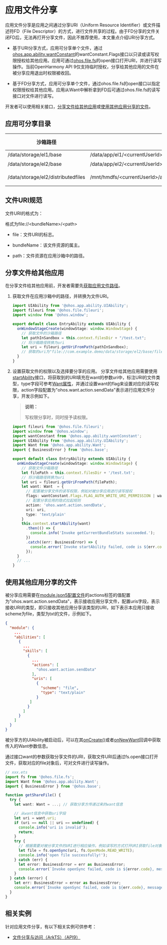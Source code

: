 # 应用文件分享

应用文件分享是应用之间通过分享URI（Uniform Resource Identifier）或文件描述符FD（File Descriptor）的方式，进行文件共享的过程。由于FD分享的文件关闭FD后，无法再打开分享文件，因此不推荐使用，本文重点介绍URI分享方式。

- 基于URI分享方式，应用可分享单个文件，通过[ohos.app.ability.wantConstant](../reference/apis/js-apis-app-ability-wantConstant.md#wantconstantflags)的wantConstant.Flags接口以只读或读写权限授权给其他应用。应用可通过[ohos.file.fs](../reference/apis/js-apis-file-fs.md#fsopen)的open接口打开URI，并进行读写操作。当前OpenHarmony API 9仅支持临时授权，分享给其他应用的文件在被分享应用退出时权限被收回。

- 基于FD分享方式，应用可分享单个文件，通过ohos.file.fs的open接口以指定权限授权给其他应用。应用从Want中解析拿到FD后可通过ohos.file.fs的读写接口对文件进行读写。

开发者可以使用相关接口，[分享文件给其他应用](#分享文件给其他应用)或[使用其他应用分享的文件](#使用其他应用分享的文件)。

## 应用可分享目录

| 沙箱路径                             | 物理路径                                                                             | 说明 &emsp;&emsp;&emsp;&emsp;&emsp;&emsp;&emsp;&emsp;&emsp;&emsp;&emsp;&emsp; |
| -------                              | -------                                                                             | ---- |
| /data/storage/el1/base               | /data/app/el1/\<currentUserId\>/base/\<PackageName\>                                | 应用el1级别加密数据目录 |
| /data/storage/el2/base               | /data/app/el2/\<currentUserId\>/base/\<PackageName\>                                | 应用el2级别加密数据目录 |
| /data/storage/el2/distributedfiles   | /mnt/hmdfs/\<currentUserId\>/account/device_view/\<networkId\>/data/\<PackageName\> | 应用el2加密级别有帐号分布式数据融合目录 |

## 文件URI规范

文件URI的格式为：

  格式为file://&lt;bundleName&gt;/&lt;path&gt;

- file：文件URI的标志。

- bundleName：该文件资源的属主。

- path：文件资源在应用沙箱中的路径。

## 分享文件给其他应用

在分享文件给其他应用前，开发者需要先[获取应用文件路径](../application-models/application-context-stage.md#获取应用文件路径)。

1. 获取文件在应用沙箱中的路径，并转换为文件URI。

   ```ts
   import UIAbility from '@ohos.app.ability.UIAbility';
   import fileuri from '@ohos.file.fileuri';
   import window from '@ohos.window';
   
   export default class EntryAbility extends UIAbility {
     onWindowStageCreate(windowStage: window.WindowStage) {
       // 获取文件的沙箱路径
       let pathInSandbox = this.context.filesDir + "/test.txt";
       // 将沙箱路径转换为uri
       let uri = fileuri.getUriFromPath(pathInSandbox);
       // 获取的uri为"file://com.example.demo/data/storage/el2/base/files/test.txt"
     }
   }
   ```

2. 设置获取文件的权限以及选择要分享的应用。
   分享文件给其他应用需要使用[startAbility](../reference/apis/js-apis-inner-application-uiAbilityContext.md#uiabilitycontextstartability)接口，将获取到的URI填充在want的参数uri中，标注URI的文件类型，type字段可参考[Want属性](../reference/apis/js-apis-app-ability-want.md#属性)，并通过设置want的flag来设置对应的读写权限，action字段配置为"ohos.want.action.sendData"表示进行应用文件分享，开发示例如下。

   > **说明：**
   >
   > 写权限分享时，同时授予读权限。

   ```ts
   import fileuri from '@ohos.file.fileuri';
   import window from '@ohos.window';
   import wantConstant from '@ohos.app.ability.wantConstant';
   import UIAbility from '@ohos.app.ability.UIAbility';
   import Want from '@ohos.app.ability.Want';
   import { BusinessError } from '@ohos.base';
   
   export default class EntryAbility extends UIAbility {
     onWindowStageCreate(windowStage: window.WindowStage) {
       // 获取文件沙箱路径
       let filePath = this.context.filesDir + '/test.txt';
       // 将沙箱路径转换为uri
       let uri = fileuri.getUriFromPath(filePath);
       let want: Want  = {
         // 配置被分享文件的读写权限，例如对被分享应用进行读写授权
         flags: wantConstant.Flags.FLAG_AUTH_WRITE_URI_PERMISSION | wantConstant.Flags.FLAG_AUTH_READ_URI_PERMISSION,
         // 配置分享应用的隐式拉起规则
         action: 'ohos.want.action.sendData',
         uri: uri,
         type: 'text/plain'
       }
       this.context.startAbility(want)
         .then(() => {
           console.info('Invoke getCurrentBundleStats succeeded.');
         })
         .catch((err: BusinessError) => {
           console.error(`Invoke startAbility failed, code is ${err.code}, message is ${err.message}`);
         });
     }
     // ...
   }
   ```

## 使用其他应用分享的文件

被分享应用需要在[module.json5配置文件](../quick-start/module-configuration-file.md)的actions标签的值配置为"ohos.want.action.sendData"，表示接收应用分享文件，配置uris字段，表示接收URI的类型，即只接收其他应用分享该类型的URI，如下表示本应用只接收scheme为file，类型为txt的文件，示例如下。
  
```json
{
  "module": {
    ...
    "abilities": [
      {
        ...
        "skills": [
          {
            ...
            "actions": [
              "ohos.want.action.sendData"
            ],
            "uris": [
              {
                "scheme": "file",
                "type": "text/plain"
              }
           ]
          }
        ]
      }
    ]
  }
}
```

被分享方的UIAbility被启动后，可以在其[onCreate()](../reference/apis/js-apis-app-ability-uiAbility.md#uiabilityoncreate)或者[onNewWant](../reference/apis/js-apis-app-ability-uiAbility.md#uiabilityonnewwant)回调中获取传入的Want参数信息。

通过接口want的参数获取分享文件的URI，获取文件URI后通过fs.open接口打开文件，获取对应的file对象后，可对文件进行读写操作。

```ts
// xxx.ets
import fs from '@ohos.file.fs';
import Want from '@ohos.app.ability.Want';
import { BusinessError } from '@ohos.base';

function getShareFile() {
  try {
    let want: Want = ...; // 获取分享方传递过来的want信息

    // 从want信息中获取uri字段
    let uri = want.uri;
    if (uri == null || uri == undefined) {
      console.info('uri is invalid');
      return;
    }
    try {
      // 根据需要对被分享文件的URI进行相应操作。例如读写的方式打开URI获取file对象
      let file = fs.openSync(uri, fs.OpenMode.READ_WRITE);
      console.info('open file successfully!');
    } catch (err) {
      let error: BusinessError = err as BusinessError;
      console.error(`Invoke openSync failed, code is ${error.code}, message is ${error.message}`);
    }
  } catch (error) {
    let err: BusinessError = error as BusinessError;
    console.error(`Invoke openSync failed, code is ${err.code}, message is ${err.message}`);
  }
}
```

## 相关实例

针对应用文件分享，有以下相关实例可供参考：

- [文件分享与访问（ArkTS）（API9）](https://gitee.com/openharmony/applications_app_samples/tree/OpenHarmony-4.0-Release/code/BasicFeature/FileManagement/FileShare/SandboxShare)